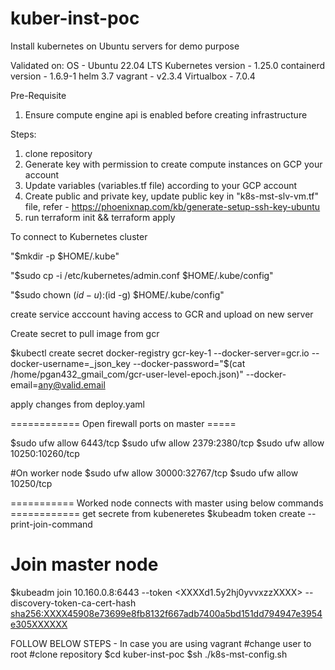 # kuber-inst-poc
Install kubernetes on Ubuntu servers for demo purpose

Validated on:
OS - Ubuntu 22.04 LTS
Kubernetes version - 1.25.0
containerd version - 1.6.9-1
helm 3.7
vagrant - v2.3.4
Virtualbox - 7.0.4

Pre-Requisite

1. Ensure compute engine api is enabled before creating infrastructure

Steps:
1. clone repository
2. Generate key with permission to create compute instances on GCP your account
2. Update variables (variables.tf file) according to your GCP account
3. Create public and private key, update public key in "k8s-mst-slv-vm.tf" file, refer - https://phoenixnap.com/kb/generate-setup-ssh-key-ubuntu
4. run terraform init && terraform apply

To connect to Kubernetes cluster

  "$mkdir -p $HOME/.kube"
  
  "$sudo cp -i /etc/kubernetes/admin.conf $HOME/.kube/config"
  
  "$sudo chown $(id -u):$(id -g) $HOME/.kube/config"

create service acccount having access to GCR and upload on new server

Create secret to pull image from gcr

$kubectl create secret docker-registry gcr-key-1 --docker-server=gcr.io --docker-username=_json_key --docker-password="$(cat /home/pgan432_gmail_com/gcr-user-level-epoch.json)" --docker-email=any@valid.email

apply changes from deploy.yaml

============ Open firewall ports on master =====

$sudo ufw allow 6443/tcp
$sudo ufw allow 2379:2380/tcp
$sudo ufw allow 10250:10260/tcp

#On worker node
$sudo ufw allow 30000:32767/tcp
$sudo ufw allow 10250/tcp

=========== Worked node connects with master using below commands ============
get secrete from kubeneretes 
$kubeadm token create --print-join-command

# Join master node
$kubeadm join 10.160.0.8:6443 --token <XXXXd1.5y2hj0yvvxzzXXXX> --discovery-token-ca-cert-hash <sha256:XXXX45908e73699e8fb8132f667adb7400a5bd151dd794947e3954e305XXXXXX>
  

FOLLOW BELOW STEPS - In case you are using vagrant
#change user to root
#clone repository
$cd kuber-inst-poc
$sh ./k8s-mst-config.sh
